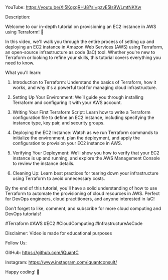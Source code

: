 YouTube: https://youtu.be/XI5KgxqRHJ8?si=pzvE5ls9WLmtNKXw

Description:

Welcome to our in-depth tutorial on provisioning an EC2 instance in AWS using Terraform! 🚀

In this video, we'll walk you through the entire process of setting up and deploying an EC2 instance in Amazon Web Services (AWS) using Terraform, an open-source infrastructure as code (IaC) tool. Whether you're new to Terraform or looking to refine your skills, this tutorial covers everything you need to know.


What you'll learn:

1. Introduction to Terraform: Understand the basics of Terraform, how it works, and why it's a powerful tool for managing cloud infrastructure.

2. Setting Up Your Environment: We’ll guide you through installing Terraform and configuring it with your AWS account.

3. Writing Your First Terraform Script: Learn how to write a Terraform configuration file to define an EC2 instance, including specifying the instance type, key pair, and security groups.

4. Deploying the EC2 Instance: Watch as we run Terraform commands to initialize the environment, plan the deployment, and apply the configuration to provision your EC2 instance in AWS.

5. Verifying Your Deployment: We’ll show you how to verify that your EC2 instance is up and running, and explore the AWS Management Console to review the instance details.

6. Cleaning Up: Learn best practices for tearing down your infrastructure using Terraform to avoid unnecessary costs.

By the end of this tutorial, you'll have a solid understanding of how to use Terraform to automate the provisioning of cloud resources in AWS. Perfect for DevOps engineers, cloud practitioners, and anyone interested in IaC!

Don’t forget to like, comment, and subscribe for more cloud computing and DevOps tutorials!

#Terraform #AWS #EC2 #CloudComputing #InfrastructureAsCode

Disclaimer: Video is made for educational purposes

Follow Us:

GitHub: https://github.com/iQuantC

Instagram: https://www.instagram.com/iquantconsult/

Happy coding! 🎉
